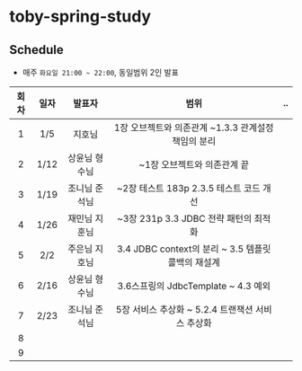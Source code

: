 # toby-spring-study


## Schedule
- 매주 `화요일 21:00 ~ 22:00`, 동일범위 2인 발표

|회차|일자|발표자|범위|..|
| :---: | :---: | :---: | :---: | :---: | 
|1|1/5|지호님|1장 오브젝트와 의존관계 ~1.3.3 관계설정 책임의 분리|
|2|1/12|상윤님  형수님|~1장 오브젝트와 의존관계 끝|
|3|1/19|조니님  준석님|~2장 테스트 183p 2.3.5 테스트 코드 개선|
|4|1/26|재민님  지훈님|~3장 231p 3.3 JDBC 전략 패턴의 최적화|
|5|2/2|주은님  지호님|3.4 JDBC context의 분리 ~ 3.5 템플릿 콜백의 재설계|
|6|2/16|상윤님  형수님|3.6스프링의 JdbcTemplate ~ 4.3 예외 |
|7|2/23|조니님  준석님|5장 서비스 추상화 ~ 5.2.4 트랜잭션 서비스 추상화 |
|8||||
|9||||
